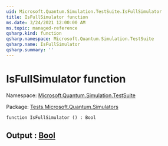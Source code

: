 ```yaml
---
uid: Microsoft.Quantum.Simulation.TestSuite.IsFullSimulator
title: IsFullSimulator function
ms.date: 3/24/2021 12:00:00 AM
ms.topic: managed-reference
qsharp.kind: function
qsharp.namespace: Microsoft.Quantum.Simulation.TestSuite
qsharp.name: IsFullSimulator
qsharp.summary: ''
---
```


# IsFullSimulator function

Namespace: [Microsoft.Quantum.Simulation.TestSuite](xref:Microsoft.Quantum.Simulation.TestSuite)

Package: [Tests.Microsoft.Quantum.Simulators](https://nuget.org/packages/Tests.Microsoft.Quantum.Simulators)




```qsharp
function IsFullSimulator () : Bool
```


## Output : [Bool](xref:microsoft.quantum.lang-ref.bool)

